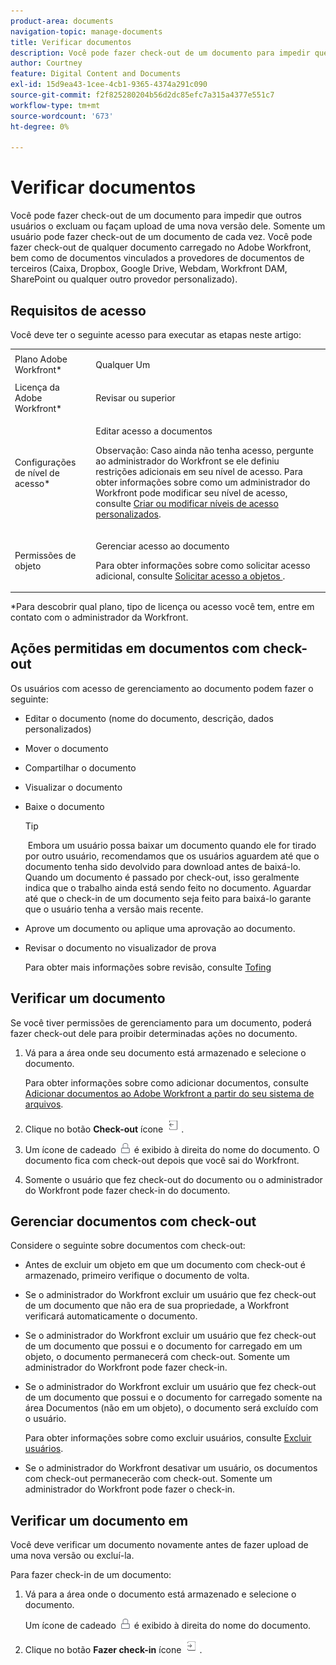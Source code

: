```yaml
---
product-area: documents
navigation-topic: manage-documents
title: Verificar documentos
description: Você pode fazer check-out de um documento para impedir que outros usuários o excluam ou façam upload de uma nova versão dele. Somente um usuário pode fazer check-out de um documento de cada vez. Você pode fazer check-out de qualquer documento carregado no Adobe Workfront, bem como de documentos vinculados a provedores de documentos de terceiros (Caixa, Dropbox, Google Drive, Webdam, Workfront DAM, SharePoint ou qualquer outro provedor personalizado).
author: Courtney
feature: Digital Content and Documents
exl-id: 15d9ea43-1cee-4cb1-9365-4374a291c090
source-git-commit: f2f825280204b56d2dc85efc7a315a4377e551c7
workflow-type: tm+mt
source-wordcount: '673'
ht-degree: 0%

---
```


# Verificar documentos

Você pode fazer check-out de um documento para impedir que outros usuários o excluam ou façam upload de uma nova versão dele. Somente um usuário pode fazer check-out de um documento de cada vez. Você pode fazer check-out de qualquer documento carregado no Adobe Workfront, bem como de documentos vinculados a provedores de documentos de terceiros (Caixa, Dropbox, Google Drive, Webdam, Workfront DAM, SharePoint ou qualquer outro provedor personalizado). 

## Requisitos de acesso

Você deve ter o seguinte acesso para executar as etapas neste artigo:

<table style="table-layout:auto"> 
 <col> 
 <col> 
 <tbody> 
  <tr> 
   <td role="rowheader">Plano Adobe Workfront*</td> 
   <td> <p>Qualquer Um</p> </td> 
  </tr> 
  <tr> 
   <td role="rowheader">Licença da Adobe Workfront*</td> 
   <td> <p>Revisar ou superior</p> </td> 
  </tr> 
  <tr> 
   <td role="rowheader">Configurações de nível de acesso*</td> 
   <td> <p>Editar acesso a documentos</p> <p>Observação: Caso ainda não tenha acesso, pergunte ao administrador do Workfront se ele definiu restrições adicionais em seu nível de acesso. Para obter informações sobre como um administrador do Workfront pode modificar seu nível de acesso, consulte <a href="../../administration-and-setup/add-users/configure-and-grant-access/create-modify-access-levels.md" class="MCXref xref">Criar ou modificar níveis de acesso personalizados</a>.</p> </td> 
  </tr> 
  <tr> 
   <td role="rowheader">Permissões de objeto</td> 
   <td> <p>Gerenciar acesso ao documento</p> <p>Para obter informações sobre como solicitar acesso adicional, consulte <a href="../../workfront-basics/grant-and-request-access-to-objects/request-access.md" class="MCXref xref">Solicitar acesso a objetos </a>.</p> </td> 
  </tr> 
 </tbody> 
</table>

&#42;Para descobrir qual plano, tipo de licença ou acesso você tem, entre em contato com o administrador da Workfront.

## Ações permitidas em documentos com check-out

Os usuários com acesso de gerenciamento ao documento podem fazer o seguinte:

* Editar o documento (nome do documento, descrição, dados personalizados)
* Mover o documento
* Compartilhar o documento
* Visualizar o documento
* Baixe o documento

   >[!TIP]
   >
   > Embora um usuário possa baixar um documento quando ele for tirado por outro usuário, recomendamos que os usuários aguardem até que o documento tenha sido devolvido para download antes de baixá-lo. Quando um documento é passado por check-out, isso geralmente indica que o trabalho ainda está sendo feito no documento. Aguardar até que o check-in de um documento seja feito para baixá-lo garante que o usuário tenha a versão mais recente.

* Aprove um documento ou aplique uma aprovação ao documento.
* Revisar o documento no visualizador de prova

   Para obter mais informações sobre revisão, consulte [Tofing](../../review-and-approve-work/proofing/proofing.md)

## Verificar um documento

Se você tiver permissões de gerenciamento para um documento, poderá fazer check-out dele para proibir determinadas ações no documento. 

1. Vá para a área onde seu documento está armazenado e selecione o documento. 

   Para obter informações sobre como adicionar documentos, consulte [Adicionar documentos ao Adobe Workfront a partir do seu sistema de arquivos](../../documents/adding-documents-to-workfront/add-documents-from-file-system.md).

1. Clique no botão **Check-out** ícone ![](assets/check-out-25x23.png).

1. Um ícone de cadeado ![](assets/lock-icon-locked-qs.png) é exibido à direita do nome do documento. O documento fica com check-out depois que você sai do Workfront.
1. Somente o usuário que fez check-out do documento ou o administrador do Workfront pode fazer check-in do documento.

## Gerenciar documentos com check-out

Considere o seguinte sobre documentos com check-out:

* Antes de excluir um objeto em que um documento com check-out é armazenado, primeiro verifique o documento de volta. 
* Se o administrador do Workfront excluir um usuário que fez check-out de um documento que não era de sua propriedade, a Workfront verificará automaticamente o documento.
* Se o administrador do Workfront excluir um usuário que fez check-out de um documento que possui e o documento for carregado em um objeto, o documento permanecerá com check-out. Somente um administrador do Workfront pode fazer check-in.
* Se o administrador do Workfront excluir um usuário que fez check-out de um documento que possui e o documento for carregado somente na área Documentos (não em um objeto), o documento será excluído com o usuário.

   Para obter informações sobre como excluir usuários, consulte [Excluir usuários](../../administration-and-setup/add-users/create-and-manage-users/delete-a-user.md).

* Se o administrador do Workfront desativar um usuário, os documentos com check-out permanecerão com check-out. Somente um administrador do Workfront pode fazer o check-in. 

## Verificar um documento em

Você deve verificar um documento novamente antes de fazer upload de uma nova versão ou excluí-la. 

Para fazer check-in de um documento:

1. Vá para a área onde o documento está armazenado e selecione o documento. 

   Um ícone de cadeado ![](assets/lock-icon-locked-qs.png) é exibido à direita do nome do documento.

1. Clique no botão **Fazer check-in** ícone ![](assets/check-in-25x22.png).
